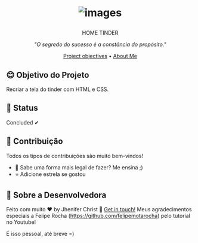 <h1 align="center">
  
![images](https://user-images.githubusercontent.com/85563316/159079246-ca01fa60-08e8-4417-836c-1d762355832b.png)

</h1>

<p align="center">HOME TINDER</p>

<p align="center"><i>"O segredo do sucesso é a constância do propósito."</i> </p>


<p align="center">
  <a href="#blush-project-objectives">Project objectives</a> •
  <a href="#art-about-me">About Me</a>
</p>


## :blush: **Objetivo do Projeto**

Recriar a tela do tinder com HTML e CSS.

## 🚀 **Status**

Concluded ✔

## :handshake: **Contribuição**

Todos os tipos de contribuições são muito bem-vindos!

-   🐛 Sabe uma forma mais legal de fazer? Me ensina ;)
-   ⭐️ Adicione estrela se gostou


## :art: **Sobre a Desenvolvedora**

Feito com muito ♥ by Jhenifer Christ :wave: [Get in touch!](https://www.linkedin.com/in/jjheniferchrist/)
Meus agradecimentos especiais a Felipe Rocha (https://github.com/felipemotarocha) pelo tutorial no Youtube!

É isso pessoal, até breve =)
